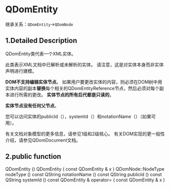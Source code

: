 # QDomEntity

继承关系：`QDomEntity`->`QDomNode`

## 1.Detailed Description

QDomEntity类代表一个XML实体。

此类表示XML文档中已解析或未解析的实体。 请注意，这是对实体本身而非实体声明进行建模。

**DOM不支持编辑实体节点**。 如果用户要更改实体的内容，则必须在DOM树中用实体内容的副本**替换**每个相关的QDomEntityReference节点，然后必须对每个副本进行所需的更改。 **实体节点的所有后代都是只读的**。

**实体节点没有任何父节点**。

您可以访问实体的publicId（），systemId（）和notationName（）（如果可用）。

有关文档对象模型的更多信息，请参见1级和2级核心。 有关DOM实现的更一般性介绍，请参见QDomDocument文档。

## 2.public function

QDomEntity ()
QDomEntity ( const QDomEntity & x )
QDomNode::NodeType	nodeType () const
QString	notationName () const
QString	publicId () const
QString	systemId () const
QDomEntity &	operator= ( const QDomEntity & x )